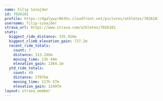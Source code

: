 ```yaml
---
name: Filip Sznajder
id: 7026101
profile: https://dgalywyr863hv.cloudfront.net/pictures/athletes/7026101/2123836/19/large.jpg
username: filip-sznajder
strava_url: https://www.strava.com/athletes/7026101
stats:
  biggest_ride_distance: 335.92km
  biggest_climb_elevation_gain: 727.2m
  recent_ride_totals:
    count: 7
    distance: 313.24km
    moving_time: 13h 49m
    elevation_gain: 1364.1m
  ytd_ride_totals:
    count: 49
    distance: 2707km
    moving_time: 117h 57m
    elevation_gain: 12497m
layout: strava_member
--- 
```


